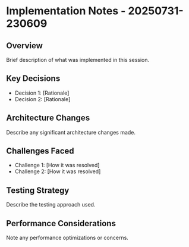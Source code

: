 # Implementation Notes - 20250731-230609

## Overview
Brief description of what was implemented in this session.

## Key Decisions
- Decision 1: [Rationale]
- Decision 2: [Rationale]

## Architecture Changes
Describe any significant architecture changes made.

## Challenges Faced
- Challenge 1: [How it was resolved]
- Challenge 2: [How it was resolved]

## Testing Strategy
Describe the testing approach used.

## Performance Considerations
Note any performance optimizations or concerns.
